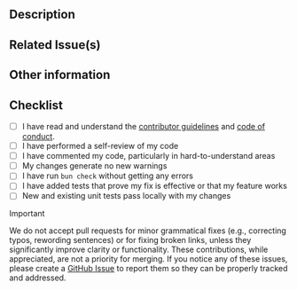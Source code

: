 <!-- Please refer to our CONTRIBUTING documentation for any questions on submitting a pull request. -->
<!-- Provide a general summary of your changes in the Title above. -->

## Description

<!-- Describe your changes in detail. -->
<!-- You may want to answer some of the following questions: -->
<!-- What kind of change does this PR introduce?** (Bug fix, feature, docs update, ...) -->
<!-- What is the current behavior?** (You can also link to an open issue here) -->
<!-- What is the new behavior (if this is a feature change)? -->
<!-- Does this PR introduce a breaking change?** (What changes might users need to make in their application due to this PR?) -->

## Related Issue(s)

<!-- This project accepts pull requests related to open issues. -->
<!-- If suggesting a new feature or change, please discuss it in an issue first. -->
<!-- If fixing a bug, there should be an issue describing it with steps to reproduce. -->
<!-- Please link to the issue(s) here -->

<!-- Closes # -->
<!-- Fixes # -->

## Other information

<!-- Any other information that is important to this PR such as screenshots of how the component looks before and after the change. -->
<!-- Feel free to remove this section if you will not use it. -->

## Checklist

<!-- Please check if the PR fulfills these requirements. -->

- [ ] I have read and understand the [contributor guidelines](https://github.com/privacy-scaling-explorations/zk-kit.noir/blob/main/CONTRIBUTING.md) and [code of conduct](https://github.com/privacy-scaling-explorations/zk-kit.noir/blob/main/CODE_OF_CONDUCT.md).
- [ ] I have performed a self-review of my code
- [ ] I have commented my code, particularly in hard-to-understand areas
- [ ] My changes generate no new warnings
- [ ] I have run `bun check` without getting any errors
- [ ] I have added tests that prove my fix is effective or that my feature works
- [ ] New and existing unit tests pass locally with my changes

> [!IMPORTANT]
> We do not accept pull requests for minor grammatical fixes (e.g., correcting typos, rewording sentences) or for fixing broken links, unless they significantly improve clarity or functionality. These contributions, while appreciated, are not a priority for merging. If you notice any of these issues, please create a [GitHub Issue](https://github.com/privacy-scaling-explorations/zk-kit.noir/issues/new?template=BLANK_ISSUE) to report them so they can be properly tracked and addressed.
